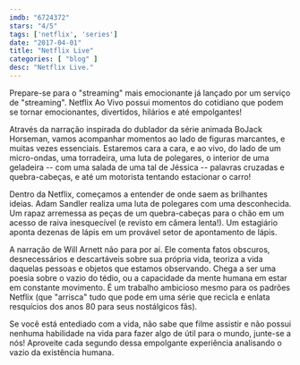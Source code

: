 ```yaml
---
imdb: "6724372"
stars: "4/5"
tags: ['netflix', 'series']
date: "2017-04-01"
title: "Netflix Live"
categories: [ "blog" ]
desc: "Netflix Live."
---
```

Prepare-se para o "streaming" mais emocionante já lançado por um serviço de "streaming". Netflix Ao Vivo possui momentos do cotidiano que podem se tornar emocionantes, divertidos, hilários e até empolgantes!

Através da narração inspirada do dublador da série animada BoJack Horseman, vamos acompanhar momentos ao lado de figuras marcantes, e muitas vezes essenciais. Estaremos cara a cara, e ao vivo, do lado de um micro-ondas, uma torradeira, uma luta de polegares, o interior de uma geladeira -- com uma salada de uma tal de Jéssica -- palavras cruzadas e quebra-cabeças, e até um motorista tentando estacionar o carro!

Dentro da Netflix, começamos a entender de onde saem as brilhantes ideias. Adam Sandler realiza uma luta de polegares com uma desconhecida. Um rapaz arremessa as peças de um quebra-cabeças para o chão em um acesso de raiva inesquecível (e revisto em câmera lenta!). Um estagiário aponta dezenas de lápis em um provável setor de apontamento de lápis.

A narração de Will Arnett não para por aí. Ele comenta fatos obscuros, desnecessários e descartáveis sobre sua própria vida, teoriza a vida daquelas pessoas e objetos que estamos observando. Chega a ser uma poesia sobre o vazio do tédio, ou a capacidade da mente humana em estar em constante movimento. É um trabalho ambicioso mesmo para os padrões Netflix (que "arrisca" tudo que pode em uma série que recicla e enlata resquícios dos anos 80 para seus nostálgicos fãs).

Se você está entediado com a vida, não sabe que filme assistir e não possui nenhuma habilidade na vida para fazer algo de útil para o mundo, junte-se a nós! Aproveite cada segundo dessa empolgante experiência analisando o vazio da existência humana.
